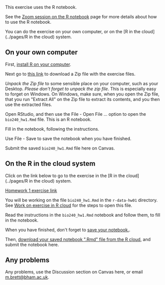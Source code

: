This exercise uses the R notebook.

See the [Zoom session on the
R notebook](../pages/zoom-session-introduction-to-r-notebook) page for more
details about how to use the R notebook.

You can do the exercise on your own computer, or on the [R in the
cloud](../pages/R in the cloud) system.

## On your own computer

First, [install R on your computer](../pages/installing-r-on-your-computer).

Next go to [this
link](https://github.com/matthew-brett/r-data-hw01/archive/master.zip) to
download a Zip file with the exercise files.

*Unpack the Zip file* to some sensible place on your computer, such as your
Desktop.  *Please don't forget to unpack the zip file*.  This is especially
easy to forget on Windows.  On Windows, make sure, when you open the Zip file,
that you run "Extract All" on the Zip file to extract its contents, and you
then use the extracted files.

Open RStudio, and then use the File - Open File ... option to open the `bio240_hw1.Rmd` file.  This is an R notebook.

Fill in the notebook, following the instructions.

Use File - Save to save the notebook when you have finished.

Submit the saved `bio240_hw1.Rmd` file here on Canvas.

## On the R in the cloud system

Click on the link below to go to the exercise in the [R in the
cloud](../pages/R in the cloud) system.

[Homework 1 exercise
link](https://uobhub.org/hub/user-redirect/git-pull?repo=https%3A%2F%2Fgithub.com%2Fmatthew-brett%2Fr-data-hw01&urlpath=/rstudio)

You will be working on the file `bio240_hw1.Rmd` in the `r-data-hw01`
directory.  See [Work on exercise in
R cloud](../pages/work-on-exercise-in-r-cloud) for the steps to open this file.

Read the instructions in the `bio240_hw1.Rmd` notebook and follow them, to fill
in the notebook.

When you have finished, don't forget to [save your
notebook.](../pages/work-on-exercise-in-r-cloud).

Then, [download your saved notebook \".Rmd\" file from the
R cloud](../pages/download-from-r-cloud), and submit the notebook here.

## Any problems

Any problems, use the Discussion section on Canvas here, or email
<m.brett@bham.ac.uk>.
